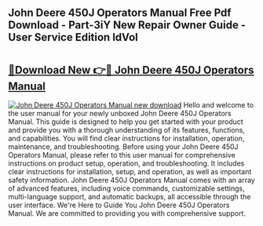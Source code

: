 ## John Deere 450J Operators Manual Free Pdf Download - Part-3iY New Repair Owner Guide - User Service Edition ldVol

# <h2><a href="http://bc89959.oget.top/?id=John+Deere+450J+Operators+Manual">🔗Download New 👉🔴 John Deere 450J Operators Manual</a></h2>

[![John Deere 450J Operators Manual new download](https://i.imgur.com/5g1atiW.png)](http://bc89959.oget.top/?id=John+Deere+450J+Operators+Manual)
Hello and welcome to the user manual for your newly unboxed John Deere 450J Operators Manual. This guide is designed to help you get started with your product and provide you with a thorough understanding of its features, functions, and capabilities. You will find clear instructions for installation, operation, maintenance, and troubleshooting. Before using your John Deere 450J Operators Manual, please refer to this user manual for comprehensive instructions on product setup, operation, and troubleshooting. It includes clear instructions for installation, setup, and operation, as well as important safety information. John Deere 450J Operators Manual comes with an array of advanced features, including voice commands, customizable settings, multi-language support, and automatic backups, all accessible through the user interface. We're Here to Guide You John Deere 450J Operators Manual. We are committed to providing you with comprehensive support.
